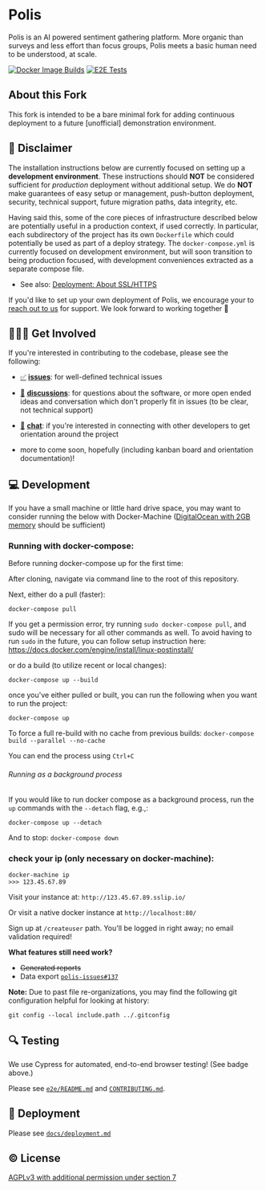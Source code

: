 # Polis
Polis is an AI powered sentiment gathering platform. More organic than surveys and less effort than focus groups, Polis meets a basic human need to be understood, at scale.

<!-- Changes to badge text in URLs below, require changes to "name" value in .github/workflows/*.yml -->
[![Docker Image Builds](https://github.com/g0v-network/polis/workflows/Docker%20image%20builds/badge.svg)][docker-image-builds]
[![E2E Tests](https://github.com/g0v-network/polis/workflows/E2E%20Tests/badge.svg)][e2e-tests]

   [docker-image-builds]: https://github.com/orgs/g0v-network/packages?repo_name=polis
   [e2e-tests]: https://github.com/g0v-network/polis/actions?query=workflow%3A%22E2E+Tests%22

## About this Fork

This fork is intended to be a bare minimal fork for adding continuous deployment to a future [unofficial] demonstration environment.

## :construction: Disclaimer

The installation instructions below are currently focused on setting up a **development environment**.
These instructions should **NOT** be considered sufficient for _production_ deployment without additional setup.
We do **NOT** make guarantees of easy setup or management, push-button deployment, security, technical support, future migration paths, data integrity, etc.

Having said this, some of the core pieces of infrastructure described below are potentially useful in a production context, if used correctly.
In particular, each subdirectory of the project has its own `Dockerfile` which could potentially be used as part of a deploy strategy.
The `docker-compose.yml` is currently focused on development environment, but will soon transition to being production focused, with development conveniences extracted as a separate compose file.

- See also: [Deployment: About SSL/HTTPS](docs/deployment.md#about-sslhttps)

If you'd like to set up your own deployment of Polis, we encourage your to [reach out to us](mailto:hello@compdemocracy.org) for support.
We look forward to working together :tada:


## 🙋🏾‍♀️ Get Involved

If you're interested in contributing to the codebase, please see the following:
- [:white_check_mark:][issues] [**issues**][issues]: for well-defined technical issues
- [:speech_balloon:][discussions] [**discussions**][discussions]: for questions about the software, or more open ended ideas and conversation which don't properly fit in issues (to be clear, not technical support)
- [:speech_balloon:][chat-dev] [**chat**][chat-dev]: if you're interested in connecting with other developers to get orientation around the project
- more to come soon, hopefully (including kanban board and orientation documentation)!

   [chat-dev]: https://gitter.im/pol-is/polisDeployment
   [issues]: https://github.com/compdemocracy/polis/issues
   [board]: https://github.com/orgs/compdemocracy/projects/1
   [contributing]: /CONTRIBUTING.md#how-we-work
   [discussions]: https://github.com/compdemocracy/polis/discussions

## 💻 Development

If you have a small machine or little hard drive space, you may want to consider running the below with Docker-Machine ([DigitalOcean with 2GB memory][do-tut] should be sufficient)

   [do-tut]: https://www.digitalocean.com/community/tutorials/how-to-provision-and-manage-remote-docker-hosts-with-docker-machine-on-ubuntu-16-04


### Running with docker-compose:

Before running docker-compose up for the first time:

After cloning, navigate via command line to the root of this repository.

Next, either do a pull (faster):

`docker-compose pull`

If you get a permission error, try running `sudo docker-compose pull`, and sudo will be necessary for all other commands as well. To avoid having to run `sudo` in the future, you can follow setup instruction here: https://docs.docker.com/engine/install/linux-postinstall/

or do a build (to utilize recent or local changes):

`docker-compose up --build`

once you've either pulled or built, you can run the following when you want to run the project:

`docker-compose up`

To force a full re-build with no cache from previous builds:
`docker-compose build --parallel --no-cache`

You can end the process using `Ctrl+C`

###### Running as a background process

If you would like to run docker compose as a background process, run the `up` commands with the `--detach` flag, e.g.,: 

`docker-compose up --detach`

And to stop:
`docker-compose down`

### check your ip (only necessary on docker-machine):
```
docker-machine ip
>>> 123.45.67.89
```

Visit your instance at: `http://123.45.67.89.sslip.io/`

Or visit a native docker instance at `http://localhost:80/`

Sign up at `/createuser` path. You'll be logged in right away; no email validation required!

**What features still need work?**
- ~~Generated reports~~
- Data export [`polis-issues#137`](https://github.com/pol-is/polis-issues/issues/137)

**Note:** Due to past file re-organizations, you may find the following git configuration helpful for looking at history:

```
git config --local include.path ../.gitconfig
```

## 🔍 Testing

We use Cypress for automated, end-to-end browser testing! (See badge above.)

Please see [`e2e/README.md`](/e2e/README.md) and [`CONTRIBUTING.md`](/CONTRIBUTING.md#running-e2e-tests).

## 🚀 Deployment

Please see [`docs/deployment.md`](/docs/deployment.md)

## ©️  License

[AGPLv3 with additional permission under section 7](/LICENSE)
